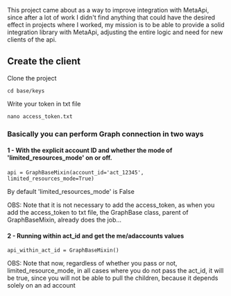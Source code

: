 
This project came about as a way to improve integration with MetaApi, since after a lot of work I didn't find anything that could have the desired effect in projects where I worked, my mission is to be able to provide a solid integration library with MetaApi, adjusting the entire logic and need for new clients of the api.

## Create the client

Clone the project
``` 
cd base/keys
```

Write your token in txt file
```
nano access_token.txt
```

### Basically you can perform Graph connection in two ways

#### 1 -  With the explicit account ID and whether the mode of 'limited_resources_mode' on or off.

    api = GraphBaseMixin(account_id='act_12345', limited_resources_mode=True)

By default 'limited_resources_mode' is False 

OBS: Note that it is not necessary to add the access_token, as when you add the access_token to txt file, the GraphBase class, parent of GraphBaseMixin, already does the job...

#### 2 - Running within act_id and get the me/adaccounts values
    api_within_act_id = GraphBaseMixin()

OBS: Note that now, regardless of whether you pass or not, limited_resource_mode,
in all cases where you do not pass the act_id, it will be true, since you 
will not be able to pull the children, because it depends solely on an ad account
